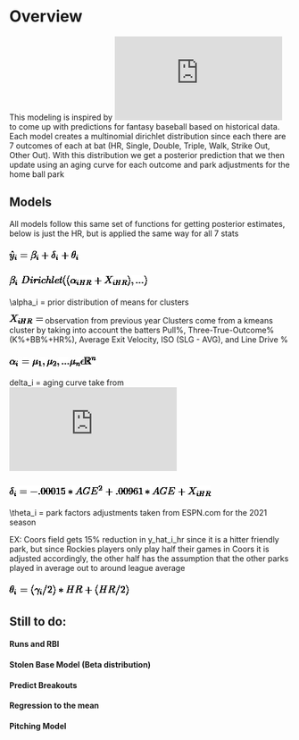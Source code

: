 # Overview

This modeling is inspired by ![(Herrlin 2015)](https://github.com/JonnyMurillo288/FantasyBaseball2022/blob/main/Fantasy-Baseball-Models-Paper.pdf) to come up with predictions for fantasy baseball based on historical data. Each model creates a multinomial dirichlet distribution since each there are 7 outcomes of each at bat (HR, Single, Double, Triple, Walk, Strike Out, Other Out). With this distribution we get a posterior prediction that we then update using an aging curve for each outcome and park adjustments for the home ball park

## Models

All models follow this same set of functions for getting posterior estimates, below is just the HR, but is applied the same way for all 7 stats

### ![yhat](https://github.com/JonnyMurillo288/FantasyBaseball2022/blob/main/Formulas/main_yhat.jpg)

### ![beta](https://github.com/JonnyMurillo288/FantasyBaseball2022/blob/main/Formulas/beta.jpg)

\alpha_i = prior distribution of means for clusters

![X](https://github.com/JonnyMurillo288/FantasyBaseball2022/blob/main/Formulas/X-i.jpg) observation from previous year
Clusters come from a kmeans cluster by taking into account the batters Pull%, Three-True-Outcome% (K%+BB%+HR%), Average Exit Velocity, ISO (SLG - AVG), and Line Drive %  
### ![cluster](https://github.com/JonnyMurillo288/FantasyBaseball2022/blob/main/Formulas/k_means_cluster.jpg)


delta_i = aging curve take from ![(Herrlin 2015)](https://github.com/JonnyMurillo288/FantasyBaseball2022/blob/main/Fantasy-Baseball-Models-Paper.pdf)
### ![delta](https://github.com/JonnyMurillo288/FantasyBaseball2022/blob/main/Formulas/delta_formula.jpg)

\theta_i = park factors adjustments taken from ESPN.com for the 2021 season

EX: Coors field gets 15% reduction in y_hat_i_hr since it is a hitter friendly park, but since Rockies players only play half their games in Coors it is adjusted accordingly, the other half has the assumption that the other parks played in average out to around league average

### ![theta](https://github.com/JonnyMurillo288/FantasyBaseball2022/blob/main/Formulas/theta.jpg)


## Still to do:
#### Runs and RBI
#### Stolen Base Model (Beta distribution)
#### Predict Breakouts
#### Regression to the mean
#### Pitching Model

